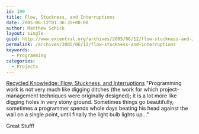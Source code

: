 ```yaml
---
id: 190
title: Flow, Stuckness, and Interruptions
date: 2005-06-12T01:36:35+00:00
author: Matthew Schick
layout: single
guid: http://www.excentral.org/archives/2005/06/12/flow-stuckness-and-interruptions/
permalink: /archives/2005/06/12/flow-stuckness-and-interruptions
keywords:
  - Programming
categories:
  - Projects
---
```

<a href="http://recycledknowledge.blogspot.com/2005/06/flow-stuckness-and-interruptions.html">Recycled Knowledge: Flow, Stuckness, and Interruptions</a>
"Programming work is not very much like digging ditches (the work for which project-management techniques were originally designed); it is a lot more like digging holes in very stony ground. Sometimes things go beautifully, sometimes a programmer spends whole days beating his head against the wall on a single point, until finally the light bulb lights up..."

Great Stuff!